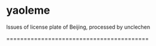 yaoleme
=======

Issues of license plate of Beijing, processed by unclechen

=========================================